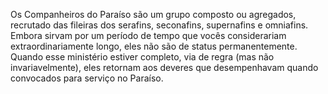 ﻿Os Companheiros do Paraíso são um grupo composto ou agregados, recrutado das fileiras dos serafins, seconafins, supernafins e omniafins. Embora sirvam por um período de tempo que vocês considerariam extraordinariamente longo, eles não são de status permanentemente. Quando esse ministério estiver completo, via de regra (mas não invariavelmente), eles retornam aos deveres que desempenhavam quando convocados para serviço no Paraíso.
